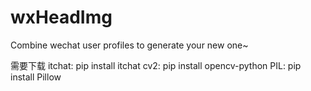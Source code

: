# wxHeadImg
Combine wechat user profiles to generate your new one~

需要下载
  itchat: pip install itchat
  cv2: pip install opencv-python
  PIL: pip install Pillow
